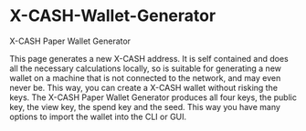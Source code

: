 # X-CASH-Wallet-Generator
X-CASH Paper Wallet Generator

This page generates a new X-CASH address. It is self contained and does all the necessary calculations locally, so is suitable for generating a new wallet on a machine that is not connected to the network, and may even never be. This way, you can create a X-CASH wallet without risking the keys. The X-CASH Paper Wallet Generator produces all four keys, the public key, the view key, the spend key and the seed. This way you have many options to import the wallet into the CLI or GUI. 
